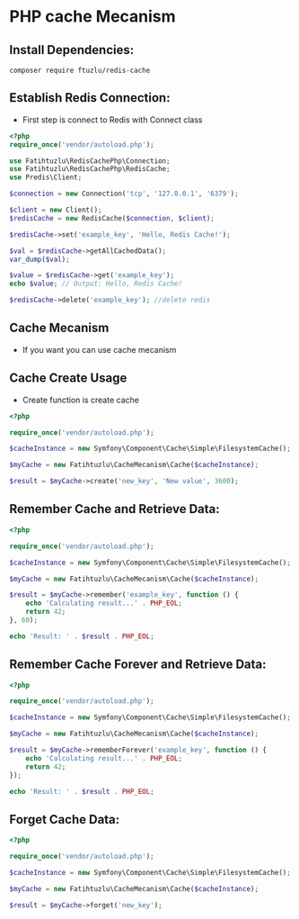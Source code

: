 # PHP cache Mecanism

## Install Dependencies:
    composer require ftuzlu/redis-cache

## Establish Redis Connection:

- First step is connect to Redis with Connect class

```php
<?php
require_once('vendor/autoload.php');

use Fatihtuzlu\RedisCachePhp\Connection;
use Fatihtuzlu\RedisCachePhp\RedisCache;
use Predis\Client;

$connection = new Connection('tcp', '127.0.0.1', '6379');

$client = new Client();
$redisCache = new RedisCache($connection, $client);

$redisCache->set('example_key', 'Hello, Redis Cache!');

$val = $redisCache->getAllCachedData();
var_dump($val);

$value = $redisCache->get('example_key');
echo $value; // Output: Hello, Redis Cache!

$redisCache->delete('example_key'); //delete redis

```

## Cache Mecanism

- If you want you can use cache mecanism

## Cache Create Usage
- Create function is create cache

```php 
<?php

require_once('vendor/autoload.php');

$cacheInstance = new Symfony\Component\Cache\Simple\FilesystemCache();

$myCache = new Fatihtuzlu\CacheMecanism\Cache($cacheInstance);

$result = $myCache->create('new_key', 'New value', 3600);

```

## Remember Cache and Retrieve Data:

```php 
<?php

require_once('vendor/autoload.php');

$cacheInstance = new Symfony\Component\Cache\Simple\FilesystemCache();

$myCache = new Fatihtuzlu\CacheMecanism\Cache($cacheInstance);

$result = $myCache->remember('example_key', function () {
    echo 'Calculating result...' . PHP_EOL;
    return 42;
}, 60);

echo 'Result: ' . $result . PHP_EOL;


```

## Remember Cache Forever and Retrieve Data:

```php 
<?php

require_once('vendor/autoload.php');

$cacheInstance = new Symfony\Component\Cache\Simple\FilesystemCache();

$myCache = new Fatihtuzlu\CacheMecanism\Cache($cacheInstance);

$result = $myCache->rememberForever('example_key', function () {
    echo 'Calculating result...' . PHP_EOL;
    return 42;
});

echo 'Result: ' . $result . PHP_EOL;

```

## Forget Cache Data:

```php 
<?php

require_once('vendor/autoload.php');

$cacheInstance = new Symfony\Component\Cache\Simple\FilesystemCache();

$myCache = new Fatihtuzlu\CacheMecanism\Cache($cacheInstance);

$result = $myCache->forget('new_key');

```